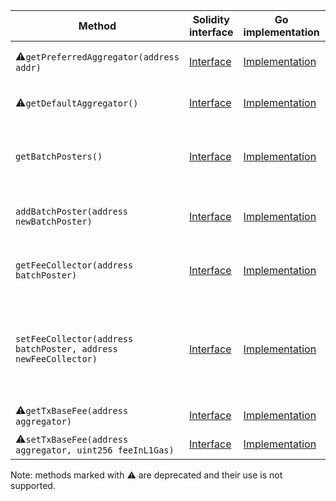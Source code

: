<table>
  <thead>
    <tr>
      <th>Method</th>
      <th>Solidity interface</th>
      <th>Go implementation</th>
      <th>Description</th>
    </tr>
  </thead>
  <tbody>
    <tr>
      <td>
        ⚠️<code>getPreferredAggregator(address addr)</code>
      </td>
      <td>
        <a
          href="https://github.com/OffchainLabs/nitro/blob/v2.0.14/contracts/src/precompiles/ArbAggregator.sol#L14"
          target="_blank"
        >
          Interface
        </a>
      </td>
      <td>
        <a
          href="https://github.com/OffchainLabs/nitro/blob/v2.0.14/precompiles/ArbAggregator.go#L24"
          target="_blank"
        >
          Implementation
        </a>
      </td>
      <td>Deprecated: Do not use this method.</td>
    </tr>
    <tr>
      <td>
        ⚠️<code>getDefaultAggregator()</code>
      </td>
      <td>
        <a
          href="https://github.com/OffchainLabs/nitro/blob/v2.0.14/contracts/src/precompiles/ArbAggregator.sol#L18"
          target="_blank"
        >
          Interface
        </a>
      </td>
      <td>
        <a
          href="https://github.com/OffchainLabs/nitro/blob/v2.0.14/precompiles/ArbAggregator.go#L30"
          target="_blank"
        >
          Implementation
        </a>
      </td>
      <td>Deprecated: Do not use this method.</td>
    </tr>
    <tr>
      <td>
        <code>getBatchPosters()</code>
      </td>
      <td>
        <a
          href="https://github.com/OffchainLabs/nitro/blob/v2.0.14/contracts/src/precompiles/ArbAggregator.sol#L22"
          target="_blank"
        >
          Interface
        </a>
      </td>
      <td>
        <a
          href="https://github.com/OffchainLabs/nitro/blob/v2.0.14/precompiles/ArbAggregator.go#L35"
          target="_blank"
        >
          Implementation
        </a>
      </td>
      <td>GetBatchPosters gets the addresses of all current batch posters</td>
    </tr>
    <tr>
      <td>
        <code>addBatchPoster(address newBatchPoster)</code>
      </td>
      <td>
        <a
          href="https://github.com/OffchainLabs/nitro/blob/v2.0.14/contracts/src/precompiles/ArbAggregator.sol#L27"
          target="_blank"
        >
          Interface
        </a>
      </td>
      <td>
        <a
          href="https://github.com/OffchainLabs/nitro/blob/v2.0.14/precompiles/ArbAggregator.go#L39"
          target="_blank"
        >
          Implementation
        </a>
      </td>
      <td>Adds newBatchPoster as a batch poster</td>
    </tr>
    <tr>
      <td>
        <code>getFeeCollector(address batchPoster)</code>
      </td>
      <td>
        <a
          href="https://github.com/OffchainLabs/nitro/blob/v2.0.14/contracts/src/precompiles/ArbAggregator.sol#L32"
          target="_blank"
        >
          Interface
        </a>
      </td>
      <td>
        <a
          href="https://github.com/OffchainLabs/nitro/blob/v2.0.14/precompiles/ArbAggregator.go#L62"
          target="_blank"
        >
          Implementation
        </a>
      </td>
      <td>GetFeeCollector gets a batch poster's fee collector</td>
    </tr>
    <tr>
      <td>
        <code>setFeeCollector(address batchPoster, address newFeeCollector)</code>
      </td>
      <td>
        <a
          href="https://github.com/OffchainLabs/nitro/blob/v2.0.14/contracts/src/precompiles/ArbAggregator.sol#L38"
          target="_blank"
        >
          Interface
        </a>
      </td>
      <td>
        <a
          href="https://github.com/OffchainLabs/nitro/blob/v2.0.14/precompiles/ArbAggregator.go#L71"
          target="_blank"
        >
          Implementation
        </a>
      </td>
      <td>
        SetFeeCollector sets a batch poster's fee collector (caller must be the batch poster, its
        fee collector, or an owner)
      </td>
    </tr>
    <tr>
      <td>
        ⚠️<code>getTxBaseFee(address aggregator)</code>
      </td>
      <td>
        <a
          href="https://github.com/OffchainLabs/nitro/blob/v2.0.14/contracts/src/precompiles/ArbAggregator.sol#L43"
          target="_blank"
        >
          Interface
        </a>
      </td>
      <td>
        <a
          href="https://github.com/OffchainLabs/nitro/blob/v2.0.14/precompiles/ArbAggregator.go#L93"
          target="_blank"
        >
          Implementation
        </a>
      </td>
      <td>Deprecated: returns 0</td>
    </tr>
    <tr>
      <td>
        ⚠️<code>setTxBaseFee(address aggregator, uint256 feeInL1Gas)</code>
      </td>
      <td>
        <a
          href="https://github.com/OffchainLabs/nitro/blob/v2.0.14/contracts/src/precompiles/ArbAggregator.sol#L51"
          target="_blank"
        >
          Interface
        </a>
      </td>
      <td>
        <a
          href="https://github.com/OffchainLabs/nitro/blob/v2.0.14/precompiles/ArbAggregator.go#L99"
          target="_blank"
        >
          Implementation
        </a>
      </td>
      <td>Deprecated: does nothing</td>
    </tr>
  </tbody>
</table>
<p>Note: methods marked with ⚠️ are deprecated and their use is not supported.</p>

